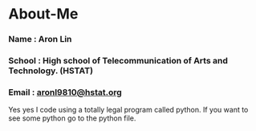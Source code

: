 # About-Me
### Name : Aron Lin
### School : High school of Telecommunication of Arts and Technology. (HSTAT)
### Email : aronl9810@hstat.org
Yes yes I code using a totally legal program called python. If you want to see some python go to the python file. 

